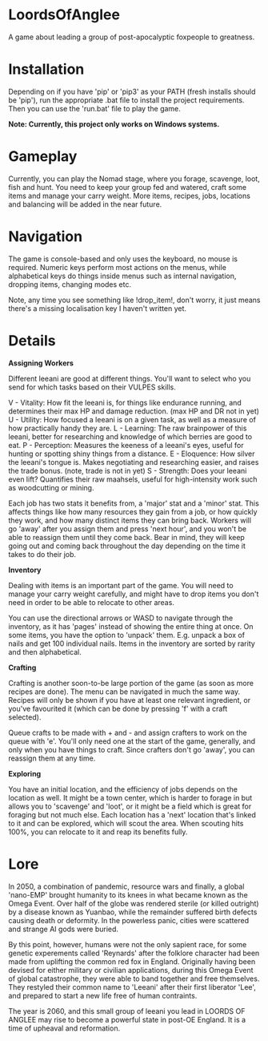 # **LoordsOfAnglee**
A game about leading a group of post-apocalyptic foxpeople to greatness.

# Installation
Depending on if you have 'pip' or 'pip3' as your PATH (fresh installs should be 'pip'), run the appropriate .bat file to install the project requirements. Then you can use the 'run.bat' file to play the game.

**Note: Currently, this project only works on Windows systems.**

# Gameplay
Currently, you can play the Nomad stage, where you forage, scavenge, loot, fish and hunt. You need to keep your group fed and watered, craft some items and manage your carry weight. More items, recipes, jobs, locations and balancing will be added in the near future.

# Navigation
The game is console-based and only uses the keyboard, no mouse is required. Numeric keys perform most actions on the menus, while alphabetical keys do things inside menus such as internal navigation, dropping items, changing modes etc.

Note, any time you see something like !drop_item!, don't worry, it just means there's a missing localisation key I haven't written yet.

# Details

**Assigning Workers**

Different leeani are good at different things. You'll want to select who you send for which tasks based on their VULPES skills.

V - Vitality: How fit the leeani is, for things like endurance running, and determines their max HP and damage reduction. (max HP and DR not in yet)
U - Utility: How focused a leeani is on a given task, as well as a measure of how practically handy they are.
L - Learning: The raw brainpower of this leeani, better for researching and knowledge of which berries are good to eat.
P - Perception: Measures the keeness of a leeani's eyes, useful for hunting or spotting shiny things from a distance.
E - Eloquence: How silver the leeani's tongue is. Makes negotiating and researching easier, and raises the trade bonus. (note, trade is not in yet)
S - Strength: Does your leeani even lift? Quantifies their raw maahsels, useful for high-intensity work such as woodcutting or mining.

Each job has two stats it benefits from, a 'major' stat and a 'minor' stat. This affects things like how many resources they gain from a job, or how quickly they work, and how many distinct items they can bring back. Workers will go 'away' after you assign them and press 'next hour', and you won't be able to reassign them until they come back. Bear in mind, they will keep going out and coming back throughout the day depending on the time it takes to do their job.

**Inventory**

Dealing with items is an important part of the game. You will need to manage your carry weight carefully, and might have to drop items you don't need in order to be able to relocate to other areas.

You can use the directional arrows or WASD to navigate through the inventory, as it has 'pages' instead of showing the entire thing at once. On some items, you have the option to 'unpack' them. E.g. unpack a box of nails and get 100 individual nails. Items in the inventory are sorted by rarity and then alphabetical.

**Crafting**

Crafting is another soon-to-be large portion of the game (as soon as more recipes are done). The menu can be navigated in much the same way. Recipes will only be shown if you have at least one relevant ingredient, or you've favourited it (which can be done by pressing 'f' with a craft selected).

Queue crafts to be made with + and - and assign crafters to work on the queue with 'e'. You'll only need one at the start of the game, generally, and only when you have things to craft. Since crafters don't go 'away', you can reassign them at any time.

**Exploring**

You have an initial location, and the efficiency of jobs depends on the location as well. It might be a town center, which is harder to forage in but allows you to 'scavenge' and 'loot', or it might be a field which is great for foraging but not much else. Each location has a 'next' location that's linked to it and can be explored, which will scout the area. When scouting hits 100%, you can relocate to it and reap its benefits fully.

# Lore

In 2050, a combination of pandemic, resource wars and finally, a global 'nano-EMP' brought humanity to its knees in what became known as the Omega Event. Over half of the globe was rendered sterile (or killed outright) by a disease known as Yuanbao, while the remainder suffered birth defects causing death or deformity. In the powerless panic, cities were scattered and strange AI gods were buried.

By this point, however, humans were not the only sapient race, for some genetic experements called 'Reynards' after the folklore character had been made from uplifting the common red fox in England. Originally having been devised for either military or civilian applications, during this Omega Event of global catastrophe, they were able to band together and free themselves. They restyled their common name to 'Leeani' after their first liberator 'Lee', and prepared to start a new life free of human contraints.

The year is 2060, and this small group of leeani you lead in LOORDS OF ANGLEE may rise to become a powerful state in post-OE England. It is a time of upheaval and reformation.
